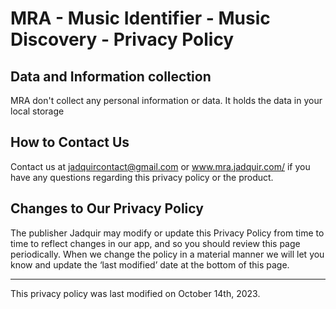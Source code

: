 # MRA - Music Identifier - Music Discovery - Privacy Policy 

## Data and Information collection
MRA don't collect any personal information or data.
It holds the data in your local storage


## How to Contact Us 

Contact us at jadquircontact@gmail.com or www.mra.jadquir.com/ if you have any questions regarding this privacy policy or the product. 

 

## Changes to Our Privacy Policy 
The publisher Jadquir may modify or update this Privacy Policy from time to time to reflect changes in our app, and so you should review this page periodically. When we change the policy in a material manner we will let you know and update the ‘last modified’ date at the bottom of this page. 

---
This privacy policy was last modified on October 14th, 2023. 
